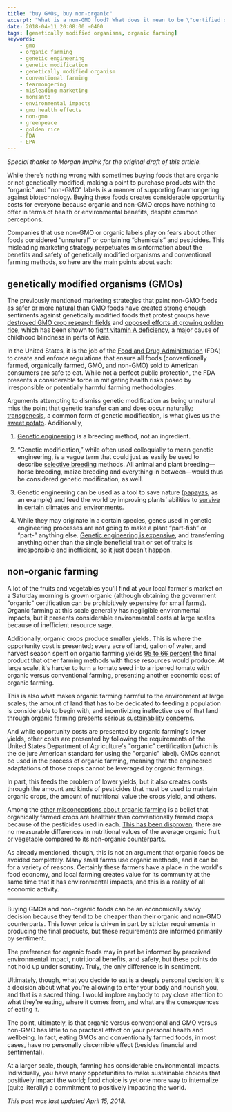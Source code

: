 ```yaml
---
title: "buy GMOs, buy non-organic"
excerpt: "What is a non-GMO food? What does it mean to be \"certified organic\"? Neither is as good as it might sound."
date: 2018-04-11 20:08:00 -0400
tags: [genetically modified organisms, organic farming]
keywords:
    - gmo
    - organic farming
    - genetic engineering
    - genetic modification
    - genetically modified organism
    - conventional farming
    - fearmongering
    - misleading marketing
    - monsanto
    - environmental impacts
    - gmo health effects
    - non-gmo
    - greenpeace
    - golden rice
    - FDA
    - EPA
---
```


*Special thanks to Morgan Impink for the original draft of this article.*

While there’s nothing wrong with sometimes buying foods that are organic or not genetically modified, making a point to purchase products with the "organic" and "non-GMO" labels is a manner of supporting fearmongering against biotechnology. Buying these foods creates considerable opportunity costs for everyone because organic and non-GMO crops have nothing to offer in terms of health or environmental benefits, despite common perceptions.

Companies that use non-GMO or organic labels play on fears about other foods considered “unnatural” or containing “chemicals” and pesticides. This misleading marketing strategy perpetuates misinformation about the benefits and safety of genetically modified organisms and conventional farming methods, so here are the main points about each:

## genetically modified organisms (GMOs)

The previously mentioned marketing strategies that paint non-GMO foods as safer or more natural than GMO foods have created strong enough sentiments against genetically modified foods that protest groups have [destroyed GMO crop research fields][Greenpeace protest] and [opposed efforts at growing golden rice][golden rice opposition], which has been shown to [fight vitamin A deficiency][golden rice research], a major cause of childhood blindness in parts of Asia.

In the United States, it is the job of the [Food and Drug Administration][FDA about page] (FDA) to create and enforce regulations that ensure all foods (conventionally farmed, organically farmed, GMO, and non-GMO) sold to American consumers are safe to eat. While not a perfect public protection, the FDA presents a considerable force in mitigating health risks posed by irresponsible or potentially harmful farming methodologies.

Arguments attempting to dismiss genetic modification as being unnatural miss the point that genetic transfer can and does occur naturally; [transgenesis][transgene], a common form of genetic modification, is what gives us the [sweet potato][potato article]. Additionally,

1. [Genetic engineering][genetic engineering wiki] is a breeding method, not an ingredient.

2. “Genetic modification,” while often used colloquially to mean genetic engineering, is a vague term that could just as easily be used to describe [selective breeding][selective breeding] methods. All animal and plant breeding—horse breeding, maize breeding and everything in between—would thus be considered genetic modification, as well.

3. Genetic engineering can be used as a tool to save nature ([papayas][papaya video], as an example) and feed the world by improving plants’ abilities to [survive in certain climates and environments][drought resistance].

4. While they may originate in a certain species, genes used in genetic engineering processes are not going to make a plant “part-fish” or “part-” anything else. [Genetic engineering is expensive][genetic engineering cost], and transferring anything other than the single beneficial trait or set of traits is irresponsible and inefficient, so it just doesn’t happen.

## non-organic farming

A lot of the fruits and vegetables you'll find at your local farmer's market on a Saturday morning is grown organic (although obtaining the government "organic" certification can be prohibitively expensive for small farms). Organic farming at this scale generally has negligible environmental impacts, but it presents considerable environmental costs at large scales because of inefficient resource sage.

Additionally, organic crops produce smaller yields. This is where the opportunity cost is presented; every acre of land, gallon of water, and harvest season spent on organic farming yields [95 to 66 percent][Seufert paper] the final product that other farming methods with those resources would produce. At large scale, it's harder to turn a tomato seed into a ripened tomato with organic versus conventional farming, presenting another economic cost of organic farming.

This is also what makes organic farming harmful to the environment at large scales; the amount of land that has to be dedicated to feeding a population is considerable to begin with, and incentivizing ineffective use of that land through organic farming presents serious [sustainability concerns][organic sustainability paper].

And while opportunity costs are presented by organic farming's lower yields, other costs are presented by following the requirements of the United States Department of Agriculture's "organic" certification (which is the de jure American standard for using the "organic" label). GMOs cannot be used in the process of organic farming, meaning that the engineered adaptations of those crops cannot be leveraged by organic farmings.

In part, this feeds the problem of lower yields, but it also creates costs through the amount and kinds of pesticides that must be used to maintain organic crops, the amount of nutritional value the crops yield, and others.

Among the [other misconceptions about organic farming][Scientific American on organic] is a belief that organically farmed crops are healthier than conventionally farmed crops because of the pesticides used in each. [This has been disproven][nutrition paper]; there are no measurable differences in nutritional values of the average organic fruit or vegetable compared to its non-organic counterparts.

As already mentioned, though, this is not an argument that organic foods be avoided completely. Many small farms use organic methods, and it can be for a variety of reasons. Certainly these farmers have a place in the world's food economy, and local farming creates value for its community at the same time that it has environmental impacts, and this is a reality of all economic activity.

-------------

Buying GMOs and non-organic foods can be an economically savvy decision because they tend to be cheaper than their organic and non-GMO counterparts. This lower price is driven in part by stricter requirements in producing the final products, but these requirements are informed primarily by sentiment.

The preference for organic foods may in part be informed by perceived environmental impact, nutritional benefits, and safety, but these points do not hold up under scrutiny. Truly, the only difference is in sentiment.

Ultimately, though, what you decide to eat is a deeply personal decision; it's a decision about what you're allowing to enter your body and nourish you, and that is a sacred thing. I would implore anybody to pay close attention to what they're eating, where it comes from, and what are the consequences of eating it.

The point, ultimately, is that organic versus conventional and GMO versus non-GMO has little to no practical effect on your personal health and wellbeing. In fact, eating GMOs and conventionally farmed foods, in most cases, have no personally discernible effect (besides financial and sentimental).

At a larger scale, though, farming has considerable environmental impacts. Individually, you have many opportunities to make sustainable choices that positively impact the world; food choice is yet one more way to internalize (quite literally) a commitment to positively impacting the world.

*This post was last updated April 15, 2018.*

[drought resistance]: https://www.independent.co.uk/news/science/drought-resistant-crops-plants-genetic-engineering-a8091816.html
[FDA about page]: https://www.fda.gov/AboutFDA/WhatWeDo/default.htm
[genetic engineering cost]: https://gmoanswers.com/ask/how-much-time-does-it-take-and-how-much-does-it-cost-successfully-develop-hybrid-one-or-more
[genetic engineering wiki]: https://en.wikipedia.org/wiki/Genetic_engineering
[golden rice opposition]: https://nyti.ms/2jSlqRf
[golden rice research]: https://academic.oup.com/ajcn/article/96/3/658/4576908
[Greenpeace protest]: http://www.abc.net.au/news/2011-07-14/20110714-greenpeace-gm-protest/2794272
[nutrition paper]: http://dx.doi.org/10.3945/ajcn.2010.29269
[organic sustainability paper]: https://www.sciencedirect.com/science/article/pii/S0308521X00000603
[papaya video]: https://youtu.be/CX7AqBOJS84
[potato article]: https://www.genengnews.com/gen-news-highlights/sweet-potato-is-a-natural-gmo/81251182/
[Reason article]: http://reason.com/blog/2013/09/30/scientists-call-out-greenpeace-for-killi
[Scientific American on organic]: https://blogs.scientificamerican.com/science-sushi/httpblogsscientificamericancomscience-sushi20110718mythbusting-101-organic-farming-conventional-agriculture/
[selective breeding]: https://en.wikipedia.org/wiki/Selective_breeding
[Seufert paper]: https://www.ncbi.nlm.nih.gov/pubmed/22535250
[Slate on organic]: http://www.slate.com/articles/double_x/the_kids/2014/01/organic_vs_conventional_produce_for_kids_you_don_t_need_to_fear_pesticides.html
[transgene]: https://en.wikipedia.org/wiki/Transgene